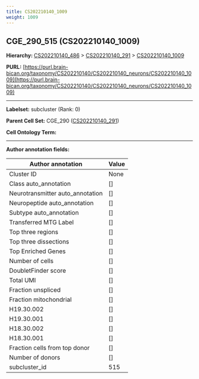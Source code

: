 ```yaml
---
title: CS202210140_1009
weight: 1009
---
```

## CGE_290_515 (CS202210140_1009)
<b>Hierarchy: </b>
[CS202210140_486](../CS202210140_486) >
[CS202210140_291](../CS202210140_291) >
[CS202210140_1009](../CS202210140_1009)

**PURL:** [https://purl.brain-bican.org/taxonomy/CS202210140/CS202210140_neurons/CS202210140_1009](https://purl.brain-bican.org/taxonomy/CS202210140/CS202210140_neurons/CS202210140_1009)

---


**Labelset:** subcluster (Rank: 0)

**Parent Cell Set:** CGE_290 ([CS202210140_291](../CS202210140_291))



**Cell Ontology Term:** 

[MARKER GENES.]: #


---

[TRANSFERRED ANNOTATIONS.]: #


[AUTHOR ANNOTATION FIELDS.]: #


**Author annotation fields:**

| Author annotation | Value |
|-------------------|-------|
|Cluster ID|None|
|Class auto_annotation|[]|
|Neurotransmitter auto_annotation|[]|
|Neuropeptide auto_annotation|[]|
|Subtype auto_annotation|[]|
|Transferred MTG Label|[]|
|Top three regions|[]|
|Top three dissections|[]|
|Top Enriched Genes|[]|
|Number of cells|[]|
|DoubletFinder score|[]|
|Total UMI|[]|
|Fraction unspliced|[]|
|Fraction mitochondrial|[]|
|H19.30.002|[]|
|H19.30.001|[]|
|H18.30.002|[]|
|H18.30.001|[]|
|Fraction cells from top donor|[]|
|Number of donors|[]|
|subcluster_id|515|
